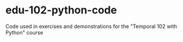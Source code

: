 # edu-102-python-code
Code used in exercises and demonstrations for the "Temporal 102 with Python" course
